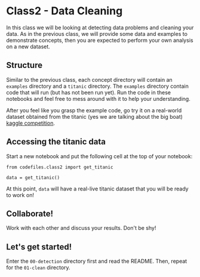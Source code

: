 # Class2 - Data Cleaning

In this class we will be looking at detecting data problems and cleaning your data. As in the previous class, we will provide some data and examples to demonstrate concepts, then you are expected to perform your own analysis on a new dataset.

## Structure

Similar to the previous class, each concept directory will contain an `examples` directory and a `titanic` directory. The `examples` directory contain code that will run (but has not been run yet). Run the code in these notebooks and feel free to mess around with it to help your understanding.

After you feel like you grasp the example code, go try it on a real-world dataset obtained from the titanic (yes we are talking about the big boat) [kaggle competition](https://www.kaggle.com/c/titanic).

## Accessing the titanic data
Start a new notebook and put the following cell at the
top of your notebook:

```
from codefiles.class2 import get_titanic

data = get_titanic()
```

At this point, `data` will have a real-live titanic dataset that you will be ready to work on!

## Collaborate!

Work with each other and discuss your results. Don't be shy!


## Let's get started!

Enter the `00-detection` directory first and read the README. Then, repeat for the `01-clean` directory.
